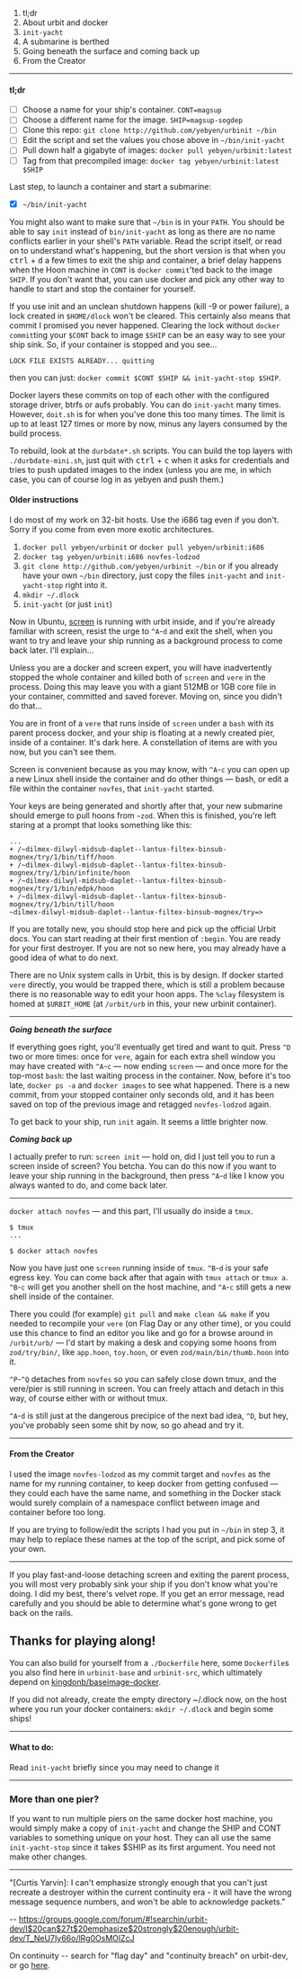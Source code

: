 1. tl;dr
2. About urbit and docker
3. `init-yacht`
4. A submarine is berthed
5. Going beneath the surface and coming back up
6. From the Creator

-----

#### tl;dr

- [ ] Choose a name for your ship's container. `CONT=magsup`
- [ ] Choose a different name for the image. `SHIP=magsup-sogdep`
- [ ] Clone this repo: `git clone http://github.com/yebyen/urbinit ~/bin`
- [ ] Edit the script and set the values you chose above in `~/bin/init-yacht`
- [ ] Pull down half a gigabyte of images: `docker pull yebyen/urbinit:latest`
- [ ] Tag from that precompiled image: `docker tag yebyen/urbinit:latest $SHIP`

Last step, to launch a container and start a submarine:

- [x] `~/bin/init-yacht`

You might also want to make sure that `~/bin` is in your `PATH`.  You should be
able to say `init` instead of `bin/init-yacht` as long as there are no name
conflicts earlier in your shell's `PATH` variable.  Read the script itself, or
read on to understand what's happening, but the short version is that when you
<kbd>ctrl</kbd> + <kbd>d</kbd> a few times to exit the ship and container, a
brief delay happens when the Hoon machine in `CONT` is `docker commit`'ted back
to the image `SHIP`.  If you don't want that, you can use docker and pick any
other way to handle to start and stop the container for yourself.

If you use init and an unclean shutdown happens (kill -9 or power failure), a
lock created in `$HOME/dlock` won't be cleared.  This certainly also means that
commit I promised you never happened.  Clearing the lock without `docker commit`ting
your `$CONT` back to image `$SHIP` can be an easy way to see your ship sink.
So, if your container is stopped and you see...

```
LOCK FILE EXISTS ALREADY... quitting
```

then you can just: `docker commit $CONT $SHIP && init-yacht-stop $SHIP`.

Docker layers these commits on top of each other with the configured storage
driver, btrfs or aufs probably.  You can do `init-yacht` many times.  However,
`doit.sh` is for when you've done this too many times.  The limit is up to at
least 127 times or more by now, minus any layers consumed by the build process.

To rebuild, look at the `durbdate*.sh` scripts.  You can build the top layers
with `./durbdate-mini.sh`, just quit with <kbd>ctrl</kbd> + <kbd>c</kbd> when
it asks for credentials and tries to push updated images to the index (unless
you are me, in which case, you can of course log in as yebyen and push them.)

#### Older instructions

I do most of my work on 32-bit hosts.  Use the i686 tag even if you don't.
Sorry if you come from even more exotic architectures.

1. `docker pull yebyen/urbinit` or `docker pull yebyen/urbinit:i686`
2. `docker tag yebyen/urbinit:i686 novfes-lodzod`
3. `git clone http://github.com/yebyen/urbinit ~/bin` or if you already have
   your own `~/bin` directory, just copy the files `init-yacht` and
  `init-yacht-stop` right into it.
4. `mkdir ~/.dlock`
5. `init-yacht` (or just `init`)

Now in Ubuntu, [screen](https://www.debian-administration.org/articles/34) is
running with urbit inside, and if you're already familiar with screen, resist
the urge to `^A`-`d` and exit the shell, when you want to try and leave your
ship running as a background process to come back later.  I'll explain...

Unless you are a docker and screen expert, you will have inadvertently stopped
the whole container and killed both of `screen` and `vere` in the process.
Doing this may leave you with a giant 512MB or 1GB core file in your container,
committed and saved forever.  Moving on, since you didn't do that...

You are in front of a `vere` that runs inside of `screen` under a `bash` with
its parent process docker, and your ship is floating at a newly created pier,
inside of a container.  It's dark here.  A constellation of items are with you
now, but you can't see them.

Screen is convenient because as you may know, with `^A`-`c` you can open up a
new Linux shell inside the container and do other things &mdash; bash, or edit
a file within the container `novfes`, that `init-yacht` started.

Your keys are being generated and shortly after that, your new submarine should
emerge to pull hoons from `~zod`.  When this is finished, you're left staring
at a prompt that looks something like this:

    ...
    + /~dilmex-dilwyl-midsub-daplet--lantux-filtex-binsub-mognex/try/1/bin/tiff/hoon
    + /~dilmex-dilwyl-midsub-daplet--lantux-filtex-binsub-mognex/try/1/bin/infinite/hoon
    + /~dilmex-dilwyl-midsub-daplet--lantux-filtex-binsub-mognex/try/1/bin/edpk/hoon
    + /~dilmex-dilwyl-midsub-daplet--lantux-filtex-binsub-mognex/try/1/bin/till/hoon
    ~dilmex-dilwyl-midsub-daplet--lantux-filtex-binsub-mognex/try=> 

If you are totally new, you should stop here and pick up the official Urbit
docs.  You can start reading at their first mention of `:begin`.  You are ready
for your first destroyer.  If you are not so new here, you may already have a
good idea of what to do next.

There are no Unix system calls in Urbit, this is by design.  If docker started
`vere` directly, you would be trapped there, which is still a problem because
there is no reasonable way to edit your hoon apps.  The `%clay` filesystem is
homed at `$URBIT_HOME` (at `/urbit/urb` in this, your new urbinit container).

-----

___Going beneath the surface___

If everything goes right, you'll eventually get tired and want to quit.  Press
`^D` two or more times: once for `vere`, again for each extra shell window you
may have created with `^A`-`c` &mdash; now ending `screen` &mdash; and once
more for the top-most `bash`: the last waiting process in the container.  Now,
before it's too late, `docker ps -a` and `docker images` to see what happened.
There is a new commit, from your stopped container only seconds old, and it has
been saved on top of the previous image and retagged `novfes-lodzod` again.

To get back to your ship, run `init` again.  It seems a little brighter now.

___Coming back up___

I actually prefer to run: `screen init` &mdash; hold on, did I just tell you to
run a screen inside of screen?  You betcha.  You can do this now if you want to
leave your ship running in the background, then press `^A`-`d` like I know you
always wanted to do, and come back later.

-----

`docker attach novfes` &mdash; and this part, I'll usually do inside a `tmux`.

    $ tmux
    ...

    $ docker attach novfes

Now you have just one `screen` running inside of `tmux`.  `^B`-`d` is your safe
egress key.  You can come back after that again with `tmux attach` or `tmux a`.
`^B`-`c` will get you another shell on the host machine, and `^A`-`c` still
gets a new shell inside of the container.

There you could (for example) `git pull` and `make clean && make` if you needed
to recompile your `vere` (on Flag Day or any other time), or you could use this
chance to find an editor you like and go for a browse around in `/urbit/urb/`
&mdash; I'd start by making a desk and copying some hoons from `zod/try/bin/`,
like `app.hoon`, `toy.hoon`, or even `zod/main/bin/thumb.hoon` into it.

`^P`-`^Q` detaches from `novfes` so you can safely close down tmux, and the
vere/pier is still running in screen.  You can freely attach and detach in this
way, of course either with or without tmux.

`^A`-`d` is still just at the dangerous precipice of the next bad idea, `^D`,
but hey, you've probably seen some shit by now, so go ahead and try it.

---

#### From the Creator

I used the image `novfes-lodzod` as my commit target and `novfes` as the name
for my running container, to keep docker from getting confused &mdash; they
could each have the same name, and something in the Docker stack would surely
complain of a namespace conflict between image and container before too long.

If you are trying to follow/edit the scripts I had you put in `~/bin` in step
3, it may help to replace these names at the top of the script, and pick some
of your own.

---

If you play fast-and-loose detaching screen and exiting the parent process, you
will most very probably sink your ship if you don't know what you're doing.  I
did my best, there's velvet rope.  If you get an error message, read carefully
and you should be able to determine what's gone wrong to get back on the rails.

## Thanks for playing along!

You can also build for yourself from a `./Dockerfile` here, some `Dockerfile`s
you also find here in `urbinit-base` and `urbinit-src`, which ultimately depend
on [kingdonb/baseimage-docker](http://github.com/kingdonb/baseimage-docker).

If you did not already, create the empty directory ~/.dlock now, on the host
where you run your docker containers: `mkdir ~/.dlock` and begin some ships!

******

#### What to do:

Read `init-yacht` briefly since you may need to change it

******

### More than one pier?

If you want to run multiple piers on the same docker host machine, you would
simply make a copy of `init-yacht` and change the SHIP and CONT variables to
something unique on your host.  They can all use the same `init-yacht-stop`
since it takes $SHIP as its first argument.  You need not make other changes.

******

"[Curtis Yarvin]: I can't emphasize strongly enough that you can't just
recreate a destroyer within the current continuity era - it will have the wrong
message sequence numbers, and won't be able to acknowledge packets."

-- https://groups.google.com/forum/#!searchin/urbit-dev/I$20can$27t$20emphasize$20strongly$20enough/urbit-dev/T_NeU7Iy66o/lRg0OsMOlZcJ

On continuity -- search for "flag day" and "continuity breach" on urbit-dev, or go [here](http://urbit.org/community/articles/continuity/).


